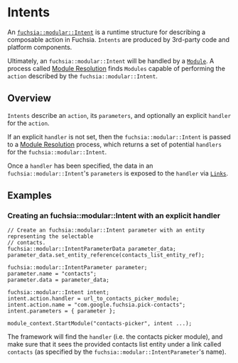 Intents
===

An [`fuchsia::modular::Intent`](../../public/lib/intent/fidl/intent.fidl) is a runtime structure
for describing a composable action in Fuchsia.  `Intents` are produced by
3rd-party code and platform components.

Ultimately, an `fuchsia::modular::Intent` will be handled by a [`Module`](module.md). A process
called [Module Resolution](module_resolution.md) finds `Modules` capable of
performing the `action` described by the `fuchsia::modular::Intent`.

## Overview

`Intents` describe an `action`, its `parameters`, and optionally an explicit 
`handler` for the `action`.

If an explicit `handler` is not set, then the `fuchsia::modular::Intent` is passed to a
[Module Resolution](module_resolution.md) process, which returns a set of
potential `handlers` for the `fuchsia::modular::Intent`.

Once a `handler` has been specified, the data in an `fuchsia::modular::Intent`'s `parameters` is
exposed to the `handler` via [`Links`](../../public/lib/story/fidl/link.fidl).

## Examples

### Creating an fuchsia::modular::Intent with an explicit handler

```
// Create an fuchsia::modular::Intent parameter with an entity representing the selectable
// contacts.
fuchsia::modular::IntentParameterData parameter_data;
parameter_data.set_entity_reference(contacts_list_entity_ref);

fuchsia::modular::IntentParameter parameter;
parameter.name = "contacts";
parameter.data = parameter_data;

fuchsia::modular::Intent intent;
intent.action.handler = url_to_contacts_picker_module;
intent.action.name = "com.google.fuchsia.pick-contacts";
intent.parameters = { parameter };

module_context.StartModule("contacts-picker", intent ...);
```

The framework will find the `handler` (i.e. the contacts picker module), and 
make sure that it sees the provided contacts list entity under a link called
`contacts` (as specified by the `fuchsia::modular::IntentParameter`'s name).
